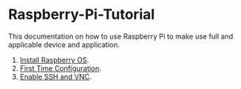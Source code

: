 # Raspberry-Pi-Tutorial
This documentation on how to use Raspberry Pi to make use full and applicable device and application.
1. <a href="https://github.com/NowDB/Raspberry-Pi-Tutorial/blob/main/install.md">Install Raspberry OS</a>.
2. <a href="https://github.com/NowDB/Raspberry-Pi-Tutorial/blob/main/configure.md">First Time Configuration</a>.
3. <a href="https://github.com/NowDB/Raspberry-Pi-Tutorial/blob/main/ssh_vnc.md">Enable SSH and VNC</a>.
